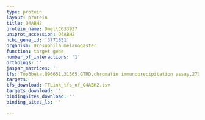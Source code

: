 ```yaml
---
type: protein
layout: protein
title: Q4ABH2
protein_name: Dmel\CG33927
uniprot_accession: Q4ABH2
ncbi_gene_id: '3771851'
organism: Drosophila melanogaster
function: target gene
number_of_interactions: '1'
orthologs: ''
jaspar_matrices: ''
tfs: Top3beta,O96651,31565,GTRD,chromatin immunoprecipitation assay,27924024%5Buid%5D,No
targets: ''
tfs_download: TFLink_tfs_of_Q4ABH2.tsv
targets_download: ''
bindingSites_download: ''
binding_sites_ls: ''

---
```

